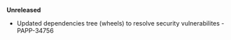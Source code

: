 **Unreleased**

* Updated dependencies tree (wheels) to resolve security vulnerabilites - PAPP-34756
